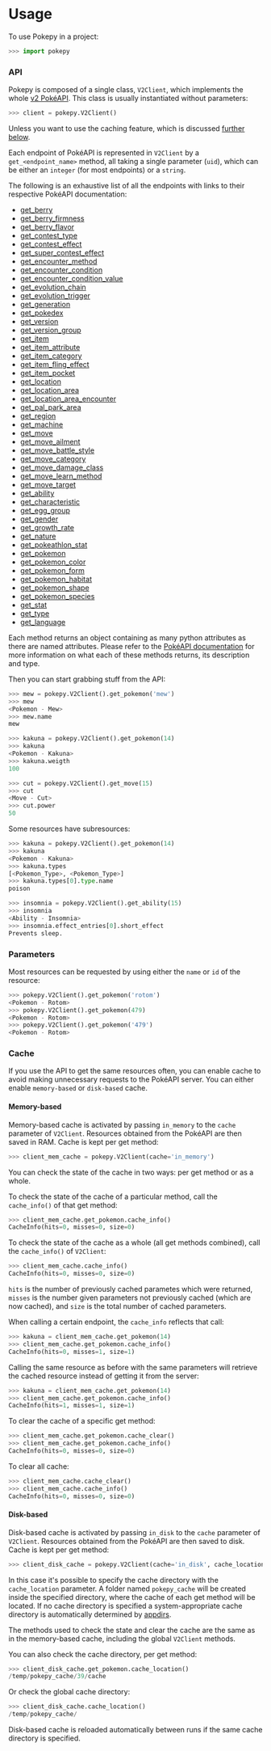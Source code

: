 # Usage
To use Pokepy in a project:
```python
>>> import pokepy
```

### API
Pokepy is composed of a single class, `V2Client`, which implements the whole 
[v2 PokéAPI](https://pokeapi.co/docs/v2.html).
This class is usually instantiated without parameters:
```python
>>> client = pokepy.V2Client()
```
Unless you want to use the caching feature, which is discussed [further below](#cache).

Each endpoint of PokéAPI is represented in `V2Client` by a `get_<endpoint_name>` method,
all taking a single parameter (`uid`), which can be either an `integer` (for most endpoints) or a `string`.

The following is an exhaustive list of all the endpoints with links to their respective PokéAPI documentation:

* [get_berry](https://pokeapi.co/docs/v2.html/#berries)
* [get_berry_firmness](https://pokeapi.co/docs/v2.html/#berry-firmnesses)
* [get_berry_flavor](https://pokeapi.co/docs/v2.html/#berry-flavors)
* [get_contest_type](https://pokeapi.co/docs/v2.html/#contest-types)
* [get_contest_effect](https://pokeapi.co/docs/v2.html/#contest-effects)
* [get_super_contest_effect](https://pokeapi.co/docs/v2.html/#super-contest-effects)
* [get_encounter_method](https://pokeapi.co/docs/v2.html/#encounter-methods)
* [get_encounter_condition](https://pokeapi.co/docs/v2.html/#encounter-conditions)
* [get_encounter_condition_value](https://pokeapi.co/docs/v2.html/#encounter-condition-values)
* [get_evolution_chain](https://pokeapi.co/docs/v2.html/#evolution-chains)
* [get_evolution_trigger](https://pokeapi.co/docs/v2.html/#evolution-triggers)
* [get_generation](https://pokeapi.co/docs/v2.html/#generations)
* [get_pokedex](https://pokeapi.co/docs/v2.html/#pokedexes)
* [get_version](https://pokeapi.co/docs/v2.html/#version)
* [get_version_group](https://pokeapi.co/docs/v2.html/#version-groups)
* [get_item](https://pokeapi.co/docs/v2.html/#item)
* [get_item_attribute](https://pokeapi.co/docs/v2.html/#item-attributes)
* [get_item_category](https://pokeapi.co/docs/v2.html/#item-categories)
* [get_item_fling_effect](https://pokeapi.co/docs/v2.html/#item-fling-effects)
* [get_item_pocket](https://pokeapi.co/docs/v2.html/#item-pockets)
* [get_location](https://pokeapi.co/docs/v2.html/#locations)
* [get_location_area](https://pokeapi.co/docs/v2.html/#location-areas)
* [get_location_area_encounter](https://pokeapi.co/docs/v2.html/#pokemon)
* [get_pal_park_area](https://pokeapi.co/docs/v2.html/#pal-park-areas)
* [get_region](https://pokeapi.co/docs/v2.html/#regions)
* [get_machine](https://pokeapi.co/docs/v2.html/#machines)
* [get_move](https://pokeapi.co/docs/v2.html/#moves)
* [get_move_ailment](https://pokeapi.co/docs/v2.html/#move-ailments)
* [get_move_battle_style](https://pokeapi.co/docs/v2.html/#move-battle-styles)
* [get_move_category](https://pokeapi.co/docs/v2.html/#move-categories)
* [get_move_damage_class](https://pokeapi.co/docs/v2.html/#move-damage-classes)
* [get_move_learn_method](https://pokeapi.co/docs/v2.html/#move-learn-methods)
* [get_move_target](https://pokeapi.co/docs/v2.html/#move-targets)
* [get_ability](https://pokeapi.co/docs/v2.html/#abilities)
* [get_characteristic](https://pokeapi.co/docs/v2.html/#characteristics)
* [get_egg_group](https://pokeapi.co/docs/v2.html/#egg-groups)
* [get_gender](https://pokeapi.co/docs/v2.html/#genders)
* [get_growth_rate](https://pokeapi.co/docs/v2.html/#growth-rates)
* [get_nature](https://pokeapi.co/docs/v2.html/#natures)
* [get_pokeathlon_stat](https://pokeapi.co/docs/v2.html/#pokeathlon-stats)
* [get_pokemon](https://pokeapi.co/docs/v2.html/#pokemon)
* [get_pokemon_color](https://pokeapi.co/docs/v2.html/#pok%C3%A9mon-colors)
* [get_pokemon_form](https://pokeapi.co/docs/v2.html/#pok%C3%A9mon-forms)
* [get_pokemon_habitat](https://pokeapi.co/docs/v2.html/#pok%C3%A9mon-habitats)
* [get_pokemon_shape](https://pokeapi.co/docs/v2.html/#pok%C3%A9mon-shapes)
* [get_pokemon_species](https://pokeapi.co/docs/v2.html/#pok%C3%A9mon-species)
* [get_stat](https://pokeapi.co/docs/v2.html/#stats)
* [get_type](https://pokeapi.co/docs/v2.html/#types)
* [get_language](https://pokeapi.co/docs/v2.html/#languages)

Each method returns an object containing as many python attributes as there are named attributes.
Please refer to the [PokéAPI documentation](https://pokeapi.co/docs/v2.html/)
for more information on what each of these methods returns, its description and type.

Then you can start grabbing stuff from the API:
```python
>>> mew = pokepy.V2Client().get_pokemon('mew')
>>> mew
<Pokemon - Mew>
>>> mew.name
mew
```

```python
>>> kakuna = pokepy.V2Client().get_pokemon(14)
>>> kakuna
<Pokemon - Kakuna>
>>> kakuna.weigth
100
```

```python
>>> cut = pokepy.V2Client().get_move(15)
>>> cut
<Move - Cut>
>>> cut.power
50
```

Some resources have subresources:

```python
>>> kakuna = pokepy.V2Client().get_pokemon(14)
>>> kakuna
<Pokemon - Kakuna>
>>> kakuna.types
[<Pokemon_Type>, <Pokemon_Type>]
>>> kakuna.types[0].type.name
poison
```

```python
>>> insomnia = pokepy.V2Client().get_ability(15)
>>> insomnia
<Ability - Insomnia>
>>> insomnia.effect_entries[0].short_effect
Prevents sleep.
```

### Parameters
Most resources can be requested by using either the `name` or `id` of the resource:
```python
>>> pokepy.V2Client().get_pokemon('rotom')
<Pokemon - Rotom>
>>> pokepy.V2Client().get_pokemon(479)
<Pokemon - Rotom>
>>> pokepy.V2Client().get_pokemon('479')
<Pokemon - Rotom>
```

### Cache
If you use the API to get the same resources often,
you can enable cache to avoid making unnecessary requests to the PokéAPI server.
You can either enable `memory-based` or `disk-based` cache.

#### Memory-based
Memory-based cache is activated by passing `in_memory` to the `cache` parameter of `V2Client`.
Resources obtained from the PokéAPI are then saved in RAM. Cache is kept per get method:
```python
>>> client_mem_cache = pokepy.V2Client(cache='in_memory')
```

You can check the state of the cache in two ways: per get method or as a whole.

To check the state of the cache of a particular method, call the `cache_info()`
of that get method:
```python
>>> client_mem_cache.get_pokemon.cache_info()
CacheInfo(hits=0, misses=0, size=0)
```

To check the state of the cache as a whole (all get methods combined),
call the `cache_info()` of `V2Client`:
```python
>>> client_mem_cache.cache_info()
CacheInfo(hits=0, misses=0, size=0)
```

`hits` is the number of previously cached parametes which were returned,
`misses` is the number given parameters not previously cached (which are now cached),
and `size` is the total number of cached parameters.

When calling a certain endpoint, the `cache_info` reflects that call:
```python
>>> kakuna = client_mem_cache.get_pokemon(14)
>>> client_mem_cache.get_pokemon.cache_info()
CacheInfo(hits=0, misses=1, size=1)
```

Calling the same resource as before with the same parameters will retrieve
the cached resource instead of getting it from the server:
```python
>>> kakuna = client_mem_cache.get_pokemon(14)
>>> client_mem_cache.get_pokemon.cache_info()
CacheInfo(hits=1, misses=1, size=1)
```

To clear the cache of a specific get method:
```python
>>> client_mem_cache.get_pokemon.cache_clear()
>>> client_mem_cache.get_pokemon.cache_info()
CacheInfo(hits=0, misses=0, size=0)
```

To clear all cache:
```python
>>> client_mem_cache.cache_clear()
>>> client_mem_cache.cache_info()
CacheInfo(hits=0, misses=0, size=0)
```

#### Disk-based
Disk-based cache is activated by passing `in_disk` to the `cache` parameter of `V2Client`.
Resources obtained from the PokéAPI are then saved to disk. Cache is kept per get method:
```python
>>> client_disk_cache = pokepy.V2Client(cache='in_disk', cache_location='/temp')
```

In this case it's possible to specify the cache directory with the `cache_location` parameter.
A folder named `pokepy_cache` will be created inside the specified directory, where the
cache of each get method will be located.
If no cache directory is specified a system-appropriate cache directory is automatically determined by
[appdirs](https://pypi.org/project/appdirs/).
 
The methods used to check the state and clear the cache are the same as in the memory-based cache,
including the global `V2Client` methods.

You can also check the cache directory, per get method:
```python
>>> client_disk_cache.get_pokemon.cache_location()
/temp/pokepy_cache/39/cache
```

Or check the global cache directory:
```python
>>> client_disk_cache.cache_location()
/temp/pokepy_cache/
```

Disk-based cache is reloaded automatically between runs if the same cache directory is specified.
